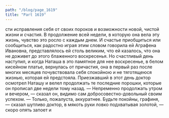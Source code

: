 ```yaml
---
path: "/blog/page_1619"
title: "Part 1619"
---
```


сти исправления себя от своих пороков и возможности новой, чистой жизни и счастия.
В продолжение всей недели, в которую она вела эту жизнь, чувство это росло с каждым днем. И счастье приобщиться или сообщиться, как радостно играя этим словом говорила ей Аграфена Ивановна, представлялось ей столь великим, что ей казалось, что она не доживет до этого блаженного воскресенья.
Но счастливый день наступил, и когда Наташа в это памятное для нее воскресенье, в белом кисейном платье, вернулась от причастия, она в первый раз после многих месяцев почувствовала себя спокойною и не тяготящеюся жизнью, которая ей предстояла.
Приезжавший в этот день доктор осмотрел Наташу и велел продолжать те последние порошки, которые он прописал две недели тому назад.
— Непременно продолжать утром и вечером, — сказал он, видимо сам добросовестно-довольный своим успехом. — Только, пожалуста, аккуратнее. Будьте покойны, графиня, — сказал шутливо доктор, в мякоть руки ловко подхватывая золотой, — скоро опять запоет и
